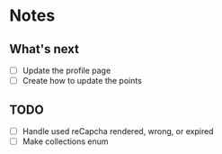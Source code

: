 # Notes

## What's next

- [ ] Update the profile page
- [ ] Create how to update the points

## TODO

- [ ] Handle used reCapcha rendered, wrong, or expired
- [ ] Make collections enum

